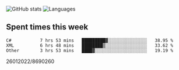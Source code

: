![GitHub stats](https://github-readme-stats.vercel.app/api?username=emipa606&theme=github_dark&show_icons=true) 
![Languages](https://github-readme-stats.vercel.app/api/top-langs/?username=emipa606&theme=github_dark&layout=compact)

## Spent times this week
<!--START_SECTION:waka-->

```text
C#           7 hrs 53 mins   █████████▓░░░░░░░░░░░░░░░   38.95 %
XML          6 hrs 48 mins   ████████▒░░░░░░░░░░░░░░░░   33.62 %
Other        3 hrs 53 mins   ████▓░░░░░░░░░░░░░░░░░░░░   19.19 %
```

<!--END_SECTION:waka-->


26012022/8690260
